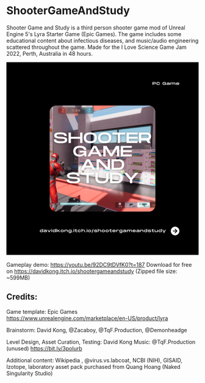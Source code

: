 # ShooterGameAndStudy
Shooter Game and Study is a third person shooter game mod of Unreal Engine 5's Lyra Starter Game (Epic Games).
The game includes some educational content about infectious diseases, and music/audio engineering scattered throughout the game. 
Made for the I Love Science Game Jam 2022, Perth, Australia in 48 hours. 

![alt text](https://github.com/davidswkong/ShooterGameAndStudy/blob/main/Shootergameandstudy.png?raw=true)

Gameplay demo: https://youtu.be/92DC9tDVfK0?t=187
Download for free on https://davidkong.itch.io/shootergameandstudy (Zipped file size: ~599MB)

## Credits: 

Game template: Epic Games 
https://www.unrealengine.com/marketplace/en-US/product/lyra 

Brainstorm: David Kong, @Zacaboy, @TqF.Production, @Demonheadge 

Level Design, Asset Curation, Testing:  David Kong 
Music:  @TqF.Production (unused) https://bit.ly/3poIurb

Additional content:  Wikipedia , @virus.vs.labcoat, NCBI (NIH), GISAID, Izotope, laboratory asset pack purchased from Quang Hoang (Naked Singularity Studio)
